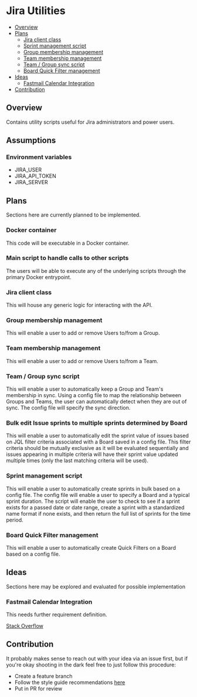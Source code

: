 # Jira Utilities

<!-- TOC -->

- [Overview](#overview)
- [Plans](#plans)
  - [Jira client class](#jira-client-class)
  - [Sprint management script](#sprint-management-script)
  - [Group membership management](#group-membership-management)
  - [Team membership management](#team-membership-management)
  - [Team / Group sync script](#team--group-sync-script)
  - [Board Quick Filter management](#board-quick-filter-management)
- [Ideas](#ideas)
  - [Fastmail Calendar Integration](#fastmail-calendar-integration)
- [Contribution](#contribution)

<!-- /TOC -->

## Overview

Contains utility scripts useful for Jira administrators and power users.

## Assumptions

### Environment variables

- JIRA_USER
- JIRA_API_TOKEN
- JIRA_SERVER

## Plans

Sections here are currently planned to be implemented.

### Docker container

This code will be executable in a Docker container.

### Main script to handle calls to other scripts

The users will be able to execute any of the underlying scripts through the primary Docker entrypoint.

### Jira client class

This will house any generic logic for interacting with the API.

### Group membership management

This will enable a user to add or remove Users to/from a Group.

### Team membership management

This will enable a user to add or remove Users to/from a Team.

### Team / Group sync script

This will enable a user to automatically keep a Group and Team's membership in sync. Using a config file to map the relationship between Groups and Teams, the user can automatically detect when they are out of sync. The config file will specify the sync direction.

### Bulk edit Issue sprints to multiple sprints determined by Board

This will enable a user to automatically edit the sprint value of issues based on JQL filter criteria associated with a Board saved in a config file. This filter criteria should be mutually exclusive as it will be evaluated sequentially and issues appearing in multiple criteria will have their sprint value updated multiple times (only the last matching criteria will be used).

### Sprint management script

This will enable a user to automatically create sprints in bulk based on a config file. The config file will enable a user to specify a Board and a typical sprint duration. The script will enable the user to check to see if a sprint exists for a passed date or date range, create a sprint with a standardized name format if none exists, and then return the full list of sprints for the time period.

### Board Quick Filter management

This will enable a user to automatically create Quick Filters on a Board based on a config file.

## Ideas

Sections here may be explored and evaluated for possible implementation

### Fastmail Calendar Integration

This needs further requirement definition.

[Stack Overflow](https://stackoverflow.com/questions/53029743/access-fastmail-caldav-with-python)

## Contribution

It probably makes sense to reach out with your idea via an issue first, but if you're okay shooting in the dark feel free to just follow this procedure:

- Create a feature branch
- Follow the style guide recommendations [here](https://github.com/bcope/style_guides/)
- Put in PR for review
